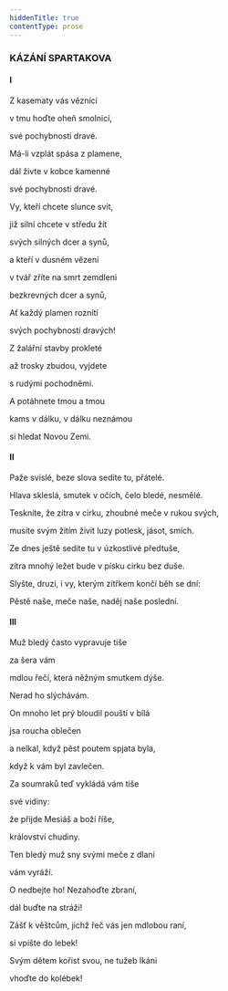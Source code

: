 ```yaml
---
hiddenTitle: true
contentType: prose
---
```


### KÁZÁNÍ SPARTAKOVA

#### I

Z kasematy vás věznící 

v tmu hoďte oheň smolnicí, 

své pochybnosti dravé. 

Má-li vzplát spása z plamene, 

dál živte v kobce kamenné 

své pochybnosti dravé.

Vy, kteří chcete slunce svit, 

již silní chcete v středu žít 

svých silných dcer a synů, 

a kteří v dusném vězení 

v tvář zříte na smrt zemdleni 

bezkrevných dcer a synů, 

Ať každý plamen roznítí 

svých pochybností dravých!

Z žalářní stavby prokleté 

až trosky zbudou, vyjdete 

s rudými pochodněmi. 

A potáhnete tmou a tmou 

kams v dálku, v dálku neznámou 

si hledat Novou Zemi.

#### II

Paže svislé, beze slova sedíte tu, přátelé. 

Hlava skleslá, smutek v očích, čelo bledé, nesmělé.

Teskníte, že zítra v cirku, zhoubné meče v rukou svých, 

musíte svým žitím živit luzy potlesk, jásot, smích.

Ze dnes ještě sedíte tu v úzkostlivé předtuše, 

zítra mnohý ležet bude v písku cirku bez duše.

Slyšte, druzi, i vy, kterým zítřkem končí běh se dní: 

Pěstě naše, meče naše, naděj naše poslední.

#### III

Muž bledý často vypravuje tiše 

za šera vám 

mdlou řečí, která něžným smutkem dýše. 

Nerad ho slýchávám.

On mnoho let prý bloudil pouští v bílá 

jsa roucha oblečen 

a nelkal, když pěst poutem spjata byla, 

když k vám byl zavlečen.

Za soumraků teď vykládá vám tiše 

své vidiny: 

že přijde Mesiáš a boží říše, 

království chudiny.

Ten bledý muž sny svými meče z dlaní 

vám vyráží. 

O nedbejte ho! Nezahoďte zbraní, 

dál buďte na stráži!

Zášť k věštcům, jichž řeč vás jen mdlobou raní, 

si vpište do lebek! 

Svým dětem kořist svou, ne tužeb lkáni 

vhoďte do kolébek!
